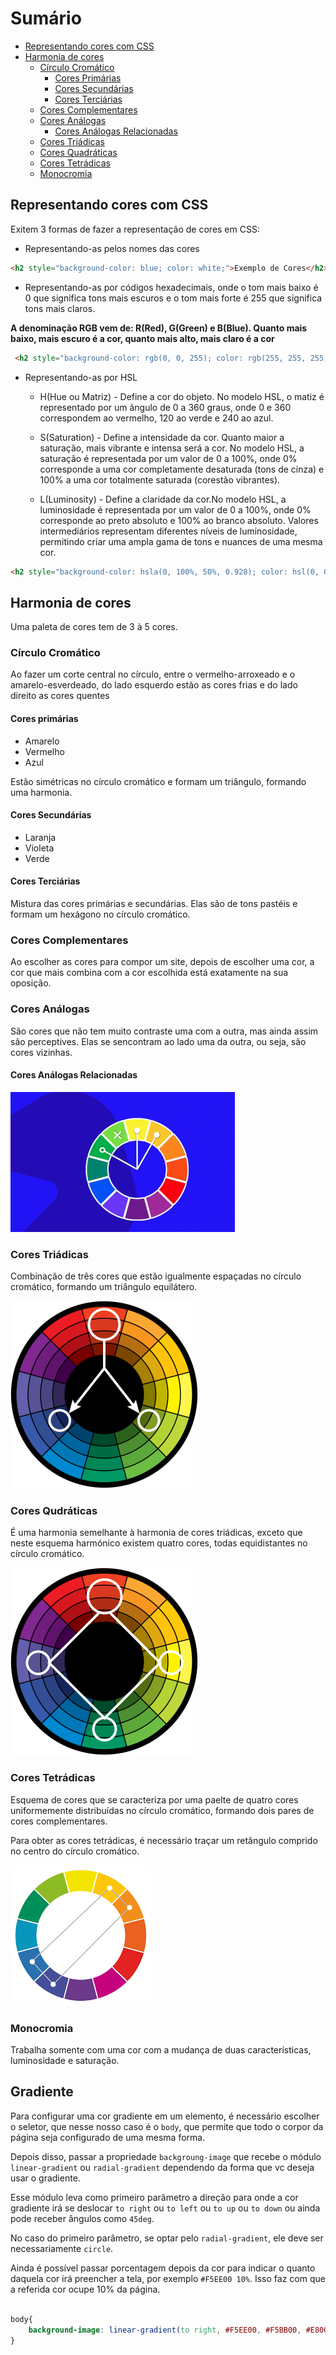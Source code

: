 # Sumário
- [Representando cores com CSS](#representando-cores-com-css)
- [Harmonia de cores](#harmonia-de-cores)
    - [Círculo Cromático](#círculo-cromático)
        - [Cores Primárias](#cores-primárias)
        - [Cores Secundárias](#cores-secundárias)
        - [Cores Terciárias](#cores-terciárias)
    - [Cores Complementares](#cores-complementares)
    - [Cores Análogas](#cores-análogas)
        - [Cores Análogas Relacionadas](#cores-análogas-relacionadas)
    - [Cores Triádicas](#cores-triádicas)
    - [Cores Quadráticas](#cores-qudráticas)
    - [Cores Tetrádicas](#cores-tetrádicas)
    - [Monocromia](#monocromia)


## Representando cores com CSS

 Exitem 3 formas de fazer a representação de cores em CSS:

 - Representando-as pelos nomes das cores

 ```html
 <h2 style="background-color: blue; color: white;">Exemplo de Cores</h2>
 ```

 - Representando-as por códigos hexadecimais, onde o tom mais baixo é 0 que
 significa tons mais escuros e o tom mais forte é 255 que significa tons mais claros.

 **A denominação RGB vem de: R(Red), G(Green) e B(Blue). Quanto mais baixo, mais escuro é a cor, quanto mais alto, mais claro é a cor**

 ```html
  <h2 style="background-color: rgb(0, 0, 255); color: rgb(255, 255, 255);">Exemplo de Cores</h2>
 ```

 - Representando-as por HSL
    - H(Hue ou Matriz) - Define a cor do objeto. No modelo HSL, o matiz é representado por um ângulo de 0 a 360 graus, onde 0 e 360 correspondem ao vermelho, 120 ao verde e 240 ao azul.

    - S(Saturation) - Define a intensidade da cor. Quanto maior a saturação, mais vibrante e intensa será a cor. No modelo HSL, a saturação é representada por um valor de 0 a 100%, onde 0% corresponde a uma cor completamente desaturada (tons de cinza) e 100% a uma cor totalmente saturada (corestão vibrantes).

    - L(Luminosity) - Define a claridade da cor.No modelo HSL, a luminosidade é representada por um valor de 0 a 100%, onde 0% corresponde ao preto absoluto e 100% ao branco absoluto. Valores intermediários representam diferentes níveis de luminosidade, permitindo criar uma ampla gama de tons e nuances de uma mesma cor.

```html
<h2 style="background-color: hsla(0, 100%, 50%, 0.928); color: hsl(0, 0, 100);">Exemplo de Cores</h2>
```
## Harmonia de cores

Uma paleta de cores tem de 3 à 5 cores.

### Círculo Cromático

Ao fazer um corte central no círculo, entre o vermelho-arroxeado e o amarelo-esverdeado, do lado esquerdo estão as cores frias e do lado direito as cores quentes

#### Cores primárias

- Amarelo
- Vermelho
- Azul

Estão simétricas no círculo cromático e formam um triângulo, formando uma harmonia.

#### Cores Secundárias

- Laranja
- Violeta
- Verde

#### Cores Terciárias

Mistura das cores primárias e secundárias. Elas são de tons pastéis e formam um hexágono no círculo cromático.

### Cores Complementares

Ao escolher as cores para compor um site, depois de escolher uma cor, a cor que mais combina com a cor escolhida está exatamente na sua oposição.

### Cores Análogas

São cores que não tem muito contraste uma com a outra, mas ainda assim são perceptives. Elas se sencontram ao lado uma da outra, ou seja, são cores vizinhas.

#### Cores Análogas Relacionadas

![Cores Análogas Relacionadas](./images/cores-analogas-relacionadas.png)

### Cores Triádicas

Combinação de três cores que estão igualmente espaçadas no círculo cromático, formando um triângulo equilátero.

![Cores Triádicas](./images/cores-triadicas.webp)


### Cores Qudráticas

É uma harmonia semelhante à harmonia de cores triádicas, exceto que neste esquema harmónico existem quatro cores, todas equidistantes no círculo cromático.

![Cores Quadráticas](./images/cores-quadraticas.webp)

### Cores Tetrádicas

Esquema de cores que se caracteriza por uma paelte de quatro cores uniformemente distribuídas no círculo cromático, formando dois pares de cores complementares.

Para obter as cores tetrádicas, é necessário traçar um retângulo comprido no centro do círculo cromático.

![Cores Tetrádicas](./images/cores-tetradicas.png)


### Monocromia

Trabalha somente com uma cor com a mudança de duas características, luminosidade e saturação.

## Gradiente

Para configurar uma cor gradiente em um elemento, é necessário escolher o seletor, que nesse nosso caso é o ``body``, que permite que todo o corpor da página seja configurado de uma mesma forma.

Depois disso, passar a propriedade
`backgroung-image` que recebe o módulo `linear-gradient` ou `radial-gradient` dependendo da forma que vc deseja usar o gradiente.

Esse módulo leva como primeiro parâmetro a direção para onde a cor gradiente irá se deslocar `to right` ou `to left` ou `to up` ou `to down` ou ainda pode receber ângulos como `45deg`.

No caso do primeiro parâmetro, se optar pelo `radial-gradient`, ele deve ser necessariamente `circle`.

Ainda é possível passar porcentagem depois da cor para indicar o quanto daquela cor irá preencher a tela, por exemplo `#F5EE00 10%`. Isso faz com que a referida cor ocupe 10% da página.

```css

body{
    background-image: linear-gradient(to right, #F5EE00, #F5BB00, #E800F5, #6200F5,#A09C35);
}

```







